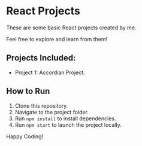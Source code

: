 # React Projects

These are some basic React projects created by me.

Feel free to explore and learn from them!

## Projects Included:
- Project 1: Accordian Project.

## How to Run
1. Clone this repository.
2. Navigate to the project folder.
3. Run `npm install` to install dependencies.
4. Run `npm start` to launch the project locally.

Happy Coding!
